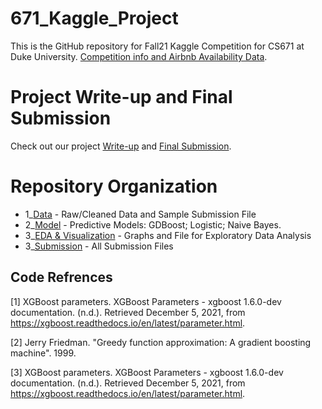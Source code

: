 # 671_Kaggle_Project
This is the GitHub repository for Fall21 Kaggle Competition for CS671 at Duke University. [Competition info and Airbnb Availability Data](https://www.kaggle.com/c/duke-cs671-fall21-airbnb-availability-data).

# Project Write-up and Final Submission
Check out our project [Write-up](https://docs.google.com/presentation/d/1RCK63lLp28E32rZVp1LH8O7z6PfwLqFesWOEgg2Gx64/edit?usp=sharing) and [Final Submission](https://sites.duke.edu/reconstructingutopia/). 

# Repository Organization
* 1_[Data](https://github.com/leona-lu/Reconstructing_London/tree/main/Macro-Analysis) - Raw/Cleaned Data and Sample Submission File 
* 2_[Model](https://github.com/leona-lu/Reconstructing_London/tree/main/Macro-Analysis) - Predictive Models: GDBoost; Logistic; Naive Bayes. 
* 3_[EDA & Visualization](https://github.com/leona-lu/Reconstructing_London/tree/main/Graph) - Graphs and File for Exploratory Data Analysis
* 3_[Submission](https://github.com/leona-lu/Reconstructing_London/tree/main/Test) - All Submission Files

## Code Refrences 
[1] XGBoost parameters. XGBoost Parameters - xgboost 1.6.0-dev documentation. (n.d.). Retrieved December 5, 2021, from     https://xgboost.readthedocs.io/en/latest/parameter.html. 

[2] Jerry Friedman. "Greedy function approximation: A gradient boosting machine". 1999.

[3] XGBoost parameters. XGBoost Parameters - xgboost 1.6.0-dev documentation. (n.d.). Retrieved December 5, 2021, from https://xgboost.readthedocs.io/en/latest/parameter.html. 

